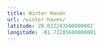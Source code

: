 ```yaml
---
title: Winter Haven
url: /winter-haven/
latitude: 28.022243500000002
longitude: -81.73285680000001
---
```


